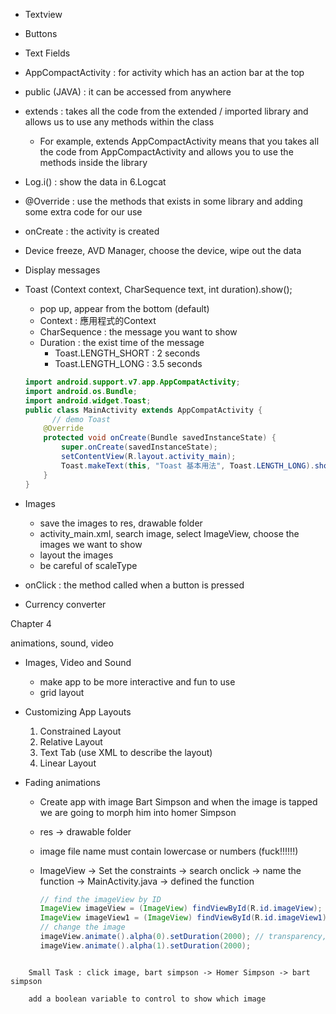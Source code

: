 - Textview 

- Buttons

- Text Fields

- AppCompactActivity : for activity which has an action bar at the top

- public (JAVA) : it can be accessed from anywhere

- extends : takes all the code from the extended / imported library and allows us to use any methods within the class
  
  - For example, extends AppCompactActivity means that you takes all the code from AppCompactActivity and allows you to use the methods inside the library
  
- Log.i() : show the data in 6.Logcat

- @Override : use the methods that exists in some library and adding some extra code for our use

- onCreate : the activity is created

- Device freeze, AVD Manager, choose the device, wipe out the data 

- Display messages 

- Toast (Context context, CharSequence text, int duration).show(); 
  
  - pop up, appear from the bottom (default)
  - Context : 應用程式的Context
  - CharSequence : the message you want to show
  - Duration : the exist time of the message
    - Toast.LENGTH_SHORT : 2 seconds
    - Toast.LENGTH_LONG : 3.5 seconds
  
  ```java
  import android.support.v7.app.AppCompatActivity;
  import android.os.Bundle;
  import android.widget.Toast;
  public class MainActivity extends AppCompatActivity {
     	// demo Toast
      @Override
      protected void onCreate(Bundle savedInstanceState) {
          super.onCreate(savedInstanceState);
          setContentView(R.layout.activity_main);
          Toast.makeText(this, "Toast 基本用法", Toast.LENGTH_LONG).show();
      }
  }
  ```
  
  

- Images 
  - save the images to res, drawable folder
  - activity_main.xml, search image, select ImageView, choose the images we want to show
  - layout the images 
  - be careful of scaleType
  
- onClick : the method called when a button is pressed 

- Currency converter



Chapter 4

animations, sound, video

- Images, Video and Sound
  - make app to be more interactive and fun to use
  - grid layout
  
- Customizing App Layouts

  1. Constrained Layout
  2. Relative Layout
  3. Text Tab (use XML to describe the layout)
  4. Linear Layout

- Fading animations

  - Create app with image Bart Simpson and when the image is tapped we are going to morph him into homer Simpson

  - res -> drawable folder

  - image file name must contain lowercase or numbers (fuck!!!!!!)

  - ImageView -> Set the constraints -> search onclick -> name the function -> MainActivity.java -> defined the function 

    ```java
    // find the imageView by ID
    ImageView imageView = (ImageView) findViewById(R.id.imageView); // Bart Simpson
    ImageView imageView1 = (ImageView) findViewById(R.id.imageView1); // Homer Simpson
    // change the image 
    imageView.animate().alpha(0).setDuration(2000); // transparency, faded out completely after 2 seconds
    imageView.animate().alpha(1).setDuration(2000); 
```
    
    Small Task : click image, bart simpson -> Homer Simpson -> bart simpson
    
    add a boolean variable to control to show which image

